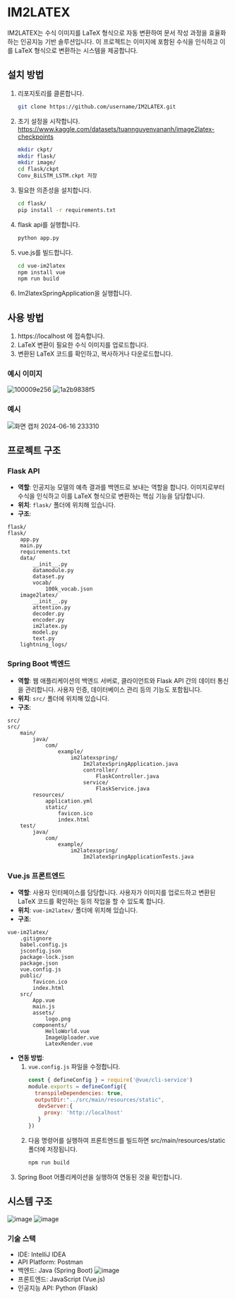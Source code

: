 
# IM2LATEX
IM2LATEX는 수식 이미지를 LaTeX 형식으로 자동 변환하여 문서 작성 과정을 효율화하는 인공지능 기반 솔루션입니다. 이 프로젝트는 이미지에 포함된 수식을 인식하고 이를 LaTeX 형식으로 변환하는 시스템을 제공합니다.

## 설치 방법
1. 리포지토리를 클론합니다.
   ```bash
   git clone https://github.com/username/IM2LATEX.git
   ```
2. 초기 설정을 시작합니다.
   https://www.kaggle.com/datasets/tuannguyenvananh/image2latex-checkpoints
   ```bash
   mkdir ckpt/
   mkdir flask/
   mkdir image/
   cd flask/ckpt
   Conv_BiLSTM_LSTM.ckpt 저장
   ```
3. 필요한 의존성을 설치합니다.
   ```bash
   cd flask/
   pip install -r requirements.txt
   ```
4. flask api를 실행합니다.
   ```bash
   python app.py
   ```
5. vue.js를 빌드합니다.
   ```bash
   cd vue-im2latex
   npm install vue
   npm run build
   ```
6. Im2latexSpringApplication을 실행합니다.


## 사용 방법
1. https://localhost 에 접속합니다.
2. LaTeX 변환이 필요한 수식 이미지를 업로드합니다.
3. 변환된 LaTeX 코드를 확인하고, 복사하거나 다운로드합니다.
### 예시 이미지
![100009e256](https://github.com/BigRain02/IM2LATEX/assets/109780232/67d26688-d2c5-436b-ad35-6ef0ffcb2069)
![1a2b9838f5](https://github.com/BigRain02/IM2LATEX/assets/109780232/d6422d9a-3e08-49ee-9d82-9a35c17bbe9e)

### 예시
![화면 캡처 2024-06-16 233310](https://github.com/BigRain02/IM2LATEX/assets/109780232/4219fb78-5118-4359-98fe-fb30c1d5c9a3)



## 프로젝트 구조

### Flask API
- **역할**: 인공지능 모델의 예측 결과를 백엔드로 보내는 역할을 합니다. 이미지로부터 수식을 인식하고 이를 LaTeX 형식으로 변환하는 핵심 기능을 담당합니다.
- **위치**: `flask/` 폴더에 위치해 있습니다.
- **구조**:
```
flask/
flask/
    app.py
    main.py
    requirements.txt
    data/
        __init__.py
        datamodule.py
        dataset.py
        vocab/
            100k_vocab.json
    image2latex/
        __init__.py
        attention.py
        decoder.py
        encoder.py
        im2latex.py
        model.py
        text.py
    lightning_logs/
```

### Spring Boot 백엔드
- **역할**: 웹 애플리케이션의 백엔드 서버로, 클라이언트와 Flask API 간의 데이터 통신을 관리합니다. 사용자 인증, 데이터베이스 관리 등의 기능도 포함됩니다.
- **위치**: `src/` 폴더에 위치해 있습니다.
- **구조**:
```
src/
src/
    main/
        java/
            com/
                example/
                    im2latexspring/
                        Im2latexSpringApplication.java
                        controller/
                            FlaskController.java
                        service/
                            FlaskService.java
        resources/
            application.yml
            static/
                favicon.ico
                index.html
    test/
        java/
            com/
                example/
                    im2latexspring/
                        Im2latexSpringApplicationTests.java
```

### Vue.js 프론트엔드
- **역할**: 사용자 인터페이스를 담당합니다. 사용자가 이미지를 업로드하고 변환된 LaTeX 코드를 확인하는 등의 작업을 할 수 있도록 합니다.
- **위치**: `vue-im2latex/` 폴더에 위치해 있습니다.
- **구조**:
```
vue-im2latex/
    .gitignore
    babel.config.js
    jsconfig.json
    package-lock.json
    package.json
    vue.config.js
    public/
        favicon.ico
        index.html
    src/
        App.vue
        main.js
        assets/
            logo.png
        components/
            HelloWorld.vue
            ImageUploader.vue
            LatexRender.vue
```
- **연동 방법**:
  1. `vue.config.js` 파일을 수정합니다.
     ```js
     const { defineConfig } = require('@vue/cli-service')
     module.exports = defineConfig({
       transpileDependencies: true,
       outputDir:"../src/main/resources/static",
        devServer:{
          proxy: 'http://localhost'
        }
     })
     ```
  2. 다음 명령어를 실행하여 프론트엔드를 빌드하면 src/main/resources/static폴더에 저장됩니다.
     ```bash
     npm run build
     ```
 3. Spring Boot 어플리케이션을 실행하여 연동된 것을 확인합니다.



## 시스템 구조
![image](https://github.com/BigRain02/IM2LATEX/assets/109780232/9dc118ef-80f6-448d-acf3-d19ac891f537)
![image](https://github.com/BigRain02/IM2LATEX/assets/109780232/0e2fddde-9ff4-498d-8481-c1085f24681b)

### 기술 스택
- IDE: IntelliJ IDEA
- API Platform: Postman
- 백엔드: Java (Spring Boot)
![image](https://github.com/BigRain02/IM2LATEX/assets/109780232/4decf768-c8b0-4f29-b5b4-499c9362c1ae)
- 프론트엔드: JavaScript (Vue.js)
- 인공지능 API: Python (Flask)
